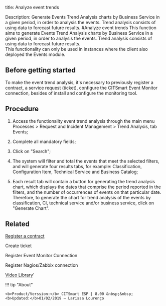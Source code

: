 title: Analyze event trends

Description: Generate Events Trend Analysis charts by Business Service in a given period, in order to analysis the events. Trend analysis consists of using data to forecast future results.
#Analyze event trends
This function aims to generate Events Trend Analysis charts by Business Service in a given period, in order to analysis the events. Trend analysis consists of using data to forecast future results.  
This functionality can only be used in instances where the client also deployed the Events module.  


Before getting started
--------------------------

To make the event trend analysis, it's necessary to previously register a
contract, a service request (ticket), configure the CITSmart Event Monitor
connection, besides of install and configure the monitoring tool.

Procedure
-------------

1.  Access the functionality event trend analysis through the main menu
    Processes \> Request and Incident Management \> Trend Analysis,
    tab Events;

2.  Complete all mandatory fields;

3.  Click on "Search";

4.  The system will filter and total the events that meet the selected filters,
    and will generate four results tabs, for example: Classification,
    Configuration Item, Technical Service and Business Catalog;

5.  Each result tab will contain a button for generating the trend analysis
    chart, which displays the dates that comprise the period reported in the
    filters, and the number of occurrences of events on that particular date.
    Therefore, to generate the chart for trend analysis of the events by
    classification, CI, technical service and/or business service, click on
    "Generate Chart".  
    
Related
-------

[Register a contract](
https://itsm.citsmartcloud.com/citsmart/pages/knowledgeBasePortal/knowledgeBasePortal.load\#/knowledge/7424)

Create ticket

Register Event Monitor Connection

Register Nagios/Zabbix connection


<i class='fa fa-youtube-play  fa-2x' style='color:#97ce17;vertical-align: middle;'> </i> [Video Library](https://www.youtube.com/playlist?list=PLB5qK2uzf2RNrJnhiXj3dbmgsm9-quhfz)'

!!! tip "About"

    <b>Product/Verssion:</b> CITSmart ESP | 8.00 &nbsp;&nbsp;
    <b>Updated:</b>01/02/2019 – Larissa Lourenço
